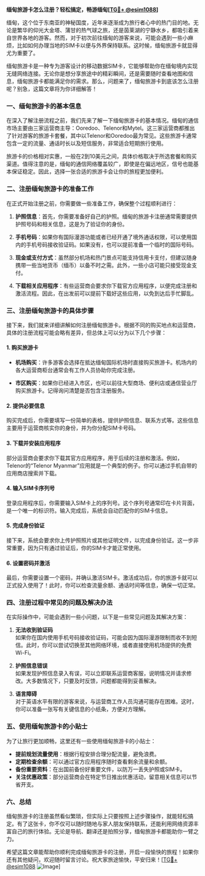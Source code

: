 **缅甸旅游卡怎么注册？轻松搞定，畅游缅甸[[TG💪+ @esim1088](https://t.me/s/esim1088)]**

缅甸，这个位于东南亚的神秘国度，近年来逐渐成为旅行者心中的热门目的地。无论是繁华的仰光大金塔、蒲甘的热气球之旅，还是茵莱湖的宁静水乡，都吸引着来自世界各地的游客。然而，对于初次前往缅甸的游客来说，可能会遇到一些小麻烦，比如如何办理当地的SIM卡以便与外界保持联系。这时候，缅甸旅游卡就显得尤为重要了。

缅甸旅游卡是一种专为游客设计的移动数据SIM卡，它能够帮助你在缅甸境内实现无缝网络连接。无论你是想分享旅途中的精彩瞬间，还是需要随时查看地图和信息，缅甸旅游卡都能满足你的需求。那么，问题来了，缅甸旅游卡到底该怎么注册呢？别急，这篇文章将为你详细解答！

### **一、缅甸旅游卡的基本信息**

在深入了解注册流程之前，我们先来了解一下缅甸旅游卡的基本情况。缅甸的通信市场主要由三家运营商主导：Ooredoo、Telenor和Mytel。这三家运营商都推出了针对游客的旅游卡套餐，其中以Telenor和Ooredoo最为常见。这些旅游卡通常包含一定的流量、通话时长以及短信服务，非常适合短期旅行使用。

旅游卡的价格相对实惠，一般在2到10美元之间，具体价格取决于所选套餐和购买渠道。值得注意的是，缅甸的通信网络覆盖较广，即使是在偏远地区，信号也能基本保证稳定。因此，选择一张合适的旅游卡会让你的旅程更加便利。

### **二、注册缅甸旅游卡的准备工作**

在正式开始注册之前，你需要做一些准备工作，确保整个过程顺利进行：

1. **护照信息**：首先，你需要准备好自己的护照。缅甸的旅游卡注册通常需要提供护照号码和相关信息，这是为了验证你的身份。
   
2. **手机号码**：如果你有国际漫游功能或者已经开通了境外通话权限，可以使用国内的手机号码接收验证码。如果没有，也可以提前准备一个临时的国际号码。

3. **现金或支付方式**：虽然部分机场和热门景点可能支持信用卡支付，但建议随身携带一些当地货币（缅币）以备不时之需。此外，一些小店可能只接受现金支付。

4. **下载相关应用程序**：有些运营商会要求你下载官方应用程序，以便完成注册和激活流程。因此，在出发前可以提前下载好这些应用，以免到达后手忙脚乱。

### **三、注册缅甸旅游卡的具体步骤**

接下来，我们就来详细讲解如何注册缅甸旅游卡。根据不同的购买地点和运营商，具体的注册流程可能会略有差异，但总体上可以分为以下几个步骤：

#### **1. 购买旅游卡**

- **机场购买**：许多游客会选择在抵达缅甸国际机场时直接购买旅游卡。机场内的各大运营商柜台通常会有工作人员协助你完成注册。
  
- **市区购买**：如果你已经进入市区，也可以前往大型商场、便利店或通信营业厅购买旅游卡。记得询问清楚是否包含注册服务。

#### **2. 提供必要信息**

购买完成后，你需要填写一份简单的表格，提供护照信息、联系方式等。这些信息主要用于运营商核实你的身份，并为你分配SIM卡号码。

#### **3. 下载并安装应用程序**

部分运营商会要求你下载其官方应用程序，用于后续的注册和激活。例如，Telenor的“Telenor Myanmar”应用就是一个典型的例子。你可以通过手机自带的应用商店搜索并下载。

#### **4. 输入SIM卡序列号**

登录应用程序后，你需要输入SIM卡上的序列号。这个序列号通常印在卡片背面，是一个唯一的标识符。输入完成后，系统会自动匹配你的SIM卡信息。

#### **5. 完成身份验证**

接下来，系统会要求你上传护照照片或其他证明文件，以完成身份验证。这一步非常重要，因为只有通过验证后，你的SIM卡才能正常使用。

#### **6. 设置密码并激活**

最后，你需要设置一个密码，并确认激活SIM卡。激活成功后，你的旅游卡就可以正式投入使用了！此时，你可以检查流量余额、通话时间等信息，确保一切正常。

### **四、注册过程中常见的问题及解决办法**

在实际操作中，可能会遇到一些小问题，以下是一些常见问题及其解决方案：

1. **无法收到验证码**  
   如果你在国内使用手机号码接收验证码，可能会因为国际漫游限制而收不到短信。此时，你可以尝试切换至其他网络环境，或者直接使用机场提供的免费Wi-Fi。

2. **护照信息错误**  
   如果发现护照信息录入有误，可以立即联系运营商客服，说明情况并请求修改。大多数情况下，只要及时反馈，问题都能得到妥善解决。

3. **语言障碍**  
   对于英语水平有限的游客来说，与运营商工作人员沟通可能存在困难。这时，你可以准备一张写有关键信息的小纸条，方便对方理解。

### **五、使用缅甸旅游卡的小贴士**

为了让旅行更加顺畅，这里还有一些使用缅甸旅游卡的小贴士：

- **提前规划流量使用**：根据行程安排合理分配流量，避免浪费。
- **定期检查余额**：可以通过官方应用程序随时查看剩余流量和余额。
- **备份重要资料**：在出国前备份好重要文件，以防万一丢失护照或SIM卡。
- **关注优惠政策**：部分运营商会在特定节日推出优惠活动，留意相关信息可以节省开支。

### **六、总结**

缅甸旅游卡的注册虽然看似繁琐，但实际上只要按照上述步骤操作，就能轻松搞定。有了这张卡，你不仅可以随时随地与家人朋友保持联系，还能利用网络资源丰富自己的旅行体验。无论是导航、翻译还是拍照分享，缅甸旅游卡都能助你一臂之力。

希望这篇文章能帮助你顺利完成缅甸旅游卡的注册，开启一段愉快的旅程！如果你还有其他疑问，欢迎随时留言讨论。祝大家旅途愉快，平安归来！[[TG💪+ @esim1088](https://t.me/s/esim1088) ![Image](https://i.postimg.cc/4NQfJmqS/Snipaste-2025-05-13-00-14-12.png)]
